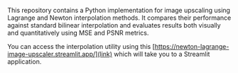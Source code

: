 This repository contains a Python implementation for image upscaling using Lagrange and Newton interpolation methods. It compares their performance against standard bilinear interpolation and evaluates results both visually and quantitatively using MSE and PSNR metrics.

You can access the interpolation utility using this [https://newton-lagrange-image-upscaler.streamlit.app/](link) which will take you to a Streamlit application.
